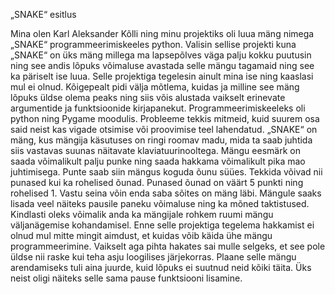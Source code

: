 „SNAKE“ esitlus


Mina olen Karl Aleksander Kõlli ning minu projektiks oli luua mäng nimega „SNAKE“ programmeerimiskeeles python. Valisin sellise projekti kuna „SNAKE“ on üks mäng millega ma lapsepõlves väga palju kokku puutusin ning see andis lõpuks võimaluse avastada selle mängu tagamaid ning see ka päriselt ise luua.
Selle projektiga tegelesin ainult mina ise ning kaaslasi mul ei olnud. Kõigepealt pidi välja mõtlema, kuidas ja milline see mäng lõpuks üldse olema peaks ning siis võis alustada vaikselt erinevate argumentide ja funktsioonide kirjapanekut. Programmeerimiskeeleks oli python ning Pygame moodulis. Probleeme tekkis mitmeid, kuid suurem osa said neist kas vigade otsimise või proovimise teel lahendatud. 
„SNAKE“ on mäng, kus mängija käsutuses on ringi roomav madu, mida ta saab juhtida siis vastavas suunas näitavate klaviatuurinooltega. Mängu eesmärk on saada võimalikult palju punke ning saada hakkama võimalikult pika mao juhtimisega. Punte saab siin mängus koguda õunu süües. Tekkida võivad nii punased kui ka rohelised õunad. Punased õunad on väärt 5 punkti ning rohelised 1. Vastu seina võin enda saba sõites on mäng läbi. Mängule saaks lisada veel näiteks pausile paneku võimaluse ning ka mõned taktistused. Kindlasti oleks võimalik anda ka mängijale rohkem ruumi mängu väljanägemise kohandamisel. 
Enne selle projektiga tegelema hakkamist ei olnud mul mitte mingit aimdust, et kuidas võib käida ühe mängu programmeerimine. Vaikselt aga pihta hakates sai mulle selgeks, et see pole üldse nii raske kui teha asju loogilises järjekorras. Plaane selle mängu arendamiseks tuli aina juurde, kuid lõpuks ei suutnud neid kõiki täita. Üks neist oligi näiteks selle sama pause funktsiooni lisamine.

 
